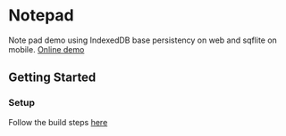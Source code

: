 # Notepad

Note pad demo using IndexedDB base persistency on web and sqflite on mobile. [Online demo](https://alextekartik.github.io/flutter_app_example/notepad)

## Getting Started

### Setup

Follow the build steps [here](../README.md#setup)

